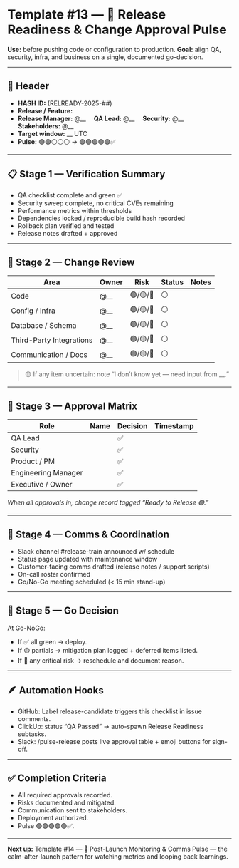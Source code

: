 # Template #13 — 🚢 Release Readiness & Change Approval Pulse

**Use:** before pushing code or configuration to production.
**Goal:** align QA, security, infra, and business on a single, documented go-decision.

---

## 🧾 Header
- **HASH ID:** (RELREADY-2025-##)
- **Release / Feature:**
- **Release Manager:** @__  **QA Lead:** @__  **Security:** @__  **Stakeholders:** @__
- **Target window:** __ UTC
- **Pulse:** 🟢🟢⚪️⚪️⚪️ → 🟢🟢🟢🟢🟢✅

---

## 📋 Stage 1 — Verification Summary
- QA checklist complete and green ✅
- Security sweep complete, no critical CVEs remaining
- Performance metrics within thresholds
- Dependencies locked / reproducible build hash recorded
- Rollback plan verified and tested
- Release notes drafted + approved

---

## 🧩 Stage 2 — Change Review

| Area | Owner | Risk | Status | Notes |
| --- | --- | --- | --- | --- |
| Code | @__ | 🟢/🟡/🔴 | ⚪️ | |
| Config / Infra | @__ | 🟢/🟡/🔴 | ⚪️ | |
| Database / Schema | @__ | 🟢/🟡/🔴 | ⚪️ | |
| Third-Party Integrations | @__ | 🟢/🟡/🔴 | ⚪️ | |
| Communication / Docs | @__ | 🟢/🟡/🔴 | ⚪️ | |

> 🟡 If any item uncertain: note “I don’t know yet — need input from __.”

---

## 🔐 Stage 3 — Approval Matrix

| Role | Name | Decision | Timestamp |
| --- | --- | --- | --- |
| QA Lead | | ✅ | |
| Security | | ✅ | |
| Product / PM | | ✅ | |
| Engineering Manager | | ✅ | |
| Executive / Owner | | ✅ | |

_When all approvals in, change record tagged “Ready to Release 🟢.”_

---

## 📢 Stage 4 — Comms & Coordination
- Slack channel #release-train announced w/ schedule
- Status page updated with maintenance window
- Customer-facing comms drafted (release notes / support scripts)
- On-call roster confirmed
- Go/No-Go meeting scheduled (< 15 min stand-up)

---

## 🧭 Stage 5 — Go Decision

At Go-NoGo:
- If ✅ all green → deploy.
- If 🟡 partials → mitigation plan logged + deferred items listed.
- If 🔴 any critical risk → reschedule and document reason.

---

## 🪶 Automation Hooks
- GitHub: Label release-candidate triggers this checklist in issue comments.
- ClickUp: status “QA Passed” → auto-spawn Release Readiness subtasks.
- Slack: /pulse-release posts live approval table + emoji buttons for sign-off.

---

## ✅ Completion Criteria
- All required approvals recorded.
- Risks documented and mitigated.
- Communication sent to stakeholders.
- Deployment authorized.
- Pulse 🟢🟢🟢🟢🟢✅.

---

**Next up:** Template #14 — 📢 Post-Launch Monitoring & Comms Pulse — the calm-after-launch pattern for watching metrics and looping back learnings.
